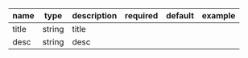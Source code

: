 
| name | type | description | required | default | example |
| --- | --- | --- | --- | --- | --- |
| title | string | title |  |  |  |
| desc | string | desc |  |  |  |